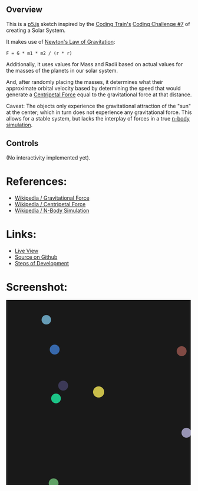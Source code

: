 ## Overview

This is a [p5.js][p5js-home] sketch inspired by the [Coding Train's][coding-train] [Coding Challenge #7][ct-challenge-7] of creating a Solar System.

It makes use of [Newton's Law of Gravitation][wikipedia-gravitation]:

```
F = G * m1 * m2 / (r * r)
```

Additionally, it uses values for Mass and Radii based on actual values for the masses of the planets in our solar system.

And, after randomly placing the masses, it determines what their approximate orbital velocity based by determining the speed that would generate a [Centripetal Force][wikipedia-centripetal] equal to the gravitational force at that distance.

Caveat: The objects only experience the gravitational attraction of the "sun" at the center; which in turn does not experience any gravitational force. This allows for a stable system, but lacks the interplay of forces in a true [n-body simulation][wikipedia-n-body-sim].

## Controls

(No interactivity implemented yet).

# References:
* [Wikipedia / Gravitational Force][wikipedia-gravitation]
* [Wikipedia / Centripetal Force][wikipedia-centripetal]
* [Wikipedia / N-Body Simulation][wikipedia-n-body-sim]

# Links: 

* [Live View][live-view]
* [Source on Github][source-code]
* [Steps of Development][source-pull-request]

# Screenshot:

![screenshot][screenshot-01]

[p5js-home]: https://p5js.org/
[source-code]: https://github.com/brianhonohan/sketchbook/tree/master/p5js/coding-challenges/solar-system/
[source-pull-request]: https://github.com/brianhonohan/sketchbook/pull/33
[live-view]: https://brianhonohan.com/sketchbook/p5js/coding-challenges/solar-system/
[screenshot-01]: ./screenshot-01.png
[coding-train]: https://thecodingtrain.com/
[ct-challenge-7]: https://www.youtube.com/watch?v=l8SiJ-RmeHU&index=7&list=PLRqwX-V7Uu6ZiZxtDDRCi6uhfTH4FilpH
[wikipedia-gravitation]: https://en.wikipedia.org/wiki/Newton%27s_law_of_universal_gravitation
[wikipedia-centripetal]: https://en.wikipedia.org/wiki/Centripetal_force
[wikipedia-n-body-sim]: https://en.wikipedia.org/wiki/N-body_simulation